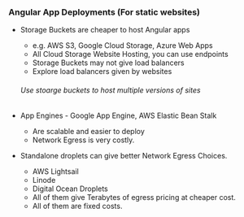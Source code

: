 
### Angular App Deployments (For static websites)

   * Storage Buckets are cheaper to host Angular apps
      * e.g. AWS S3, Google Cloud Storage, Azure Web Apps
      * All Cloud Storage Website Hosting, you can use endpoints
      * Storage Buckets may not give load balancers
      * Explore load balancers given by websites
      ###### Use stoarge buckets to host multiple versions of sites
      
   * App Engines - Google App Engine, AWS Elastic Bean Stalk
      * Are scalable and easier to deploy
      * Network Egress is very costly.
      
   * Standalone droplets can give better Network Egress Choices.
       * AWS Lightsail 
       * Linode
       * Digital Ocean Droplets
       * All of them give Terabytes of egress pricing at cheaper cost.
       * All of them are fixed costs.
       
       
      
